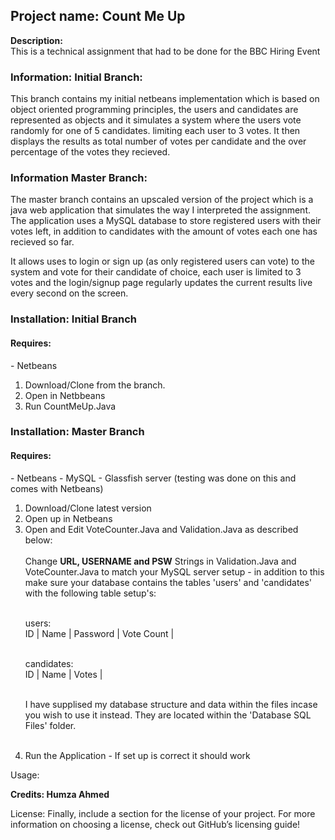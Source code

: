 <h2>Project name: Count Me Up</h2>
<b>Description:</b> <br>
This is a technical assignment that had to be done for the BBC Hiring Event

<h3>Information: Initial Branch:</h3>

This branch contains my initial netbeans implementation which is based on object oriented programming principles, the users and candidates are represented as objects and it simulates a system where the users vote randomly for one of 5 candidates. limiting each user to 3 votes. It then displays the results as total number of votes per candidate and the over percentage of the votes they recieved. 

<h3>Information Master Branch:</h3> 
The master branch contains an upscaled version of the project which is a java web application that simulates the way I interpreted the assignment. The application uses a MySQL database to store registered users with their votes left, in addition to candidates with the amount of votes each one has recieved so far. 

It allows uses to login or sign up (as only registered users can vote) to the system and vote for their candidate of choice, each user is limited to 3 votes and the login/signup page regularly updates the current results live every second on the screen. 

<h3>Installation: Initial Branch</h3>

<h4>Requires:</h4>
- Netbeans

<ol>
<li> Download/Clone from the branch. </li>
<li> Open in Netbbeans </li>
<li> Run CountMeUp.Java </li> 
</ol>

<h3>Installation: Master Branch</h3>

<h4>Requires:</h4>
- Netbeans
- MySQL
- Glassfish server (testing was done on this and comes with Netbeans)

<ol>
<li> Download/Clone latest version </li>
<li> Open up in Netbeans </li> 
<li> Open and Edit VoteCounter.Java and Validation.Java as described below: </li> <br> 
Change <b>URL, USERNAME and PSW</b> Strings in Validation.Java and VoteCounter.Java to match your MySQL server setup - in addition to this make sure your database contains the tables 'users' and 'candidates' with the following table setup's:<br><br>

users:<br>
ID | Name | Password | Vote Count | <br><br>


candidates: <br>
ID | Name | Votes | <br><br>

I have supplised my database structure and data within the files incase you wish to use it instead. They are located within the 'Database SQL Files' folder. <br><br>

<li> Run the Application - If set up is correct it should work </li>
</ol>

Usage: 

<b> Credits: Humza Ahmed </b>

License: Finally, include a section for the license of your project. For more information on choosing a license, check out GitHub’s licensing guide!
